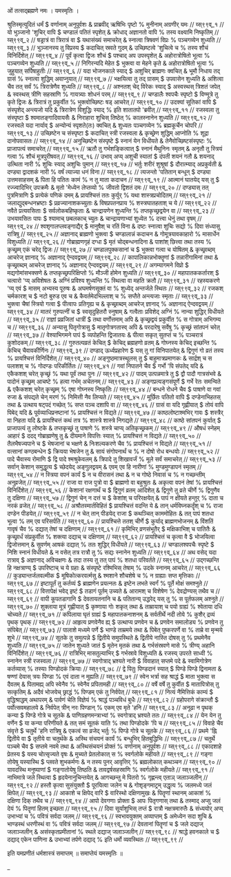 ﻿

ओं तत्सद्ब्रह्मणे नमः ।
यमस्मृतिः ।


श्रुतिस्मृत्युदितं धर्मं $ वर्णानाम् अनुपूर्वशः &
प्राब्रवीद् ऋषिभिः पृष्टो % मुनीनाम् अग्रणीर् यमः // य्स्९९व्_१ //
यो भुञ्जानो 'शुचिर् वापि $ चण्डालं पतितं स्पृशेत् &
क्रोधाद् अज्ञानतो वापि % तस्य वक्ष्यामि निष्कृतिम् // य्स्९९व्_२ //
षड्रात्रं वा त्रिरात्रं वा $ यथासंख्यं समाचरेत् &
स्नात्वा त्रिषवणं विप्रः % पञ्चगव्येन शुध्यति // य्स्९९व्_३ //
भुञ्जानस्य तु विप्रस्य $ कदाचित् स्रवते गुदम् &
उच्छिष्टत्वे 'शुचित्वे च % तस्य शौचं विनिर्दिशेत् // य्स्९९व्_४ //
पूर्वं कृत्वा द्विजः शौचं $ पश्चाद् अप उपस्पृशेत् &
अहोरात्रोषितो भूत्वा % पञ्चगव्येन शुध्यति // य्स्९९व्_५ //
निगिरन्यदि मेहेत $ भुक्त्वा वा मेहने कृते &
अहोरात्रोषितो भूत्वा % जुहुयात् सर्पिषाहुतीः // य्स्९९व्_६ //
यदा भोजनकाले स्याद् $ अशुचिर् ब्राह्मणः क्वचित् &
भूमौ निधाय तद् ग्रासं % स्नात्वा शुद्धिम् अवाप्नुयात् // य्स्९९व्_७ //
भक्षयित्वा तु तद् ग्रासम् $ उपवासेन शुध्यति &
अशित्वा चैव तत् सर्वं % त्रिरात्रेणैव शुध्यति // य्स्९९व्_८ //
अश्नतश् चेद् विरेकः स्याद् $ अस्वस्थस् त्रिशतं जपेत् &
स्वस्थस् त्रीणि सहस्राणि % गायत्र्याः शोधनं परम् // य्स्९९व्_९ //
चण्डालैः श्वपचैः स्पृष्टो $ विण्मूत्रे तु कृते द्विजः &
त्रिरात्रं तु प्रकुर्वीत % भुक्त्वोच्छिष्टः षड् आचरेत् // य्स्९९व्_१० //
उदक्यां सूतिकां वापि $ संस्पृशेद् अन्त्यजो यदि &
त्रिरात्रेण विशुद्धिः स्याद् % इति शातातपो 'ब्रवीत् // य्स्९९व्_११ //
रजस्वला तु संस्पृष्टा $ श्वमातङ्गादिवायसैः &
निराहारा शुचिस् तिष्ठेत् % कालस्नानेन शुध्यति // य्स्९९व्_१२ //
रजस्वले यदा नार्याव् $ अन्योन्यं स्पृशते(तः) क्वचित् &
शुध्यतः पञ्चगव्येन % ब्रह्मकूर्चेन चोपरि // य्स्९९व्_१३ //
उच्छिष्टेन च संस्पृष्टा $ कदाचित् स्त्री रजस्वला &
कृच्छ्रेण शुद्धिम् आप्नोति % शूद्रा दानोपवासतः // य्स्९९व्_१४ //
अनुच्छिष्टेन संस्पृष्टे $ स्नानं येन विधीयते &
तेनैवोच्छिष्टसंस्पृष्टः % प्राजापत्यं समाचरेत् // य्स्९९व्_१५ //
ऋतौ तु गर्भशङ्कित्वात् $ स्नानं मैथुनिनः स्मृतम् &
अनृतौ तु स्त्रियं गत्वा % शौचं मूत्रपुरीषवत् // य्स्९९व्_१६ //
उभाव् अप्य् अशुची स्यातां $ दंपती शयनं गतौ &
शयनाद् उत्थिता नारी % शुचिः स्याद् अशुचिः पुमान् // य्स्९९व्_१७ //
भर्तुः शरीरं शुश्रूषां $ दौरात्म्याद् अप्रकुर्वती &
दण्ड्या द्वादशकं नारी % वर्षं त्याज्या धनं विना // य्स्९९व्_१८ //
त्यजन्तो 'पतितान् बन्धून् $ दण्ड्या उत्तमसाहसम् &
पिता हि पतितः कामं % न तु माता कदाचन // य्स्९९व्_१९ //
आत्मानं घातयेद् यस् तु $ रज्ज्वादिभिर् उपक्रमैः &
मृतो 'मेध्येन लेप्तव्यो % जीवतो द्विशतं दमः // य्स्९९व्_२० //
दण्ड्यास् तत् पुत्रमित्राणि $ प्रत्येकं पणिकं दमम् &
प्रायश्चित्तं ततः कुर्युर् % यथा शास्त्रप्रचोदितम् // य्स्९९व्_२१ //
जलाद्युद्बन्धनभ्रष्टाः $ प्रव्रज्यानाशकच्युताः &
विषप्रपतनप्राय % शस्त्रघातहताश् च ये // य्स्९९व्_२२ //
नवैते प्रत्यवसिताः $ सर्वलोकबहिष्कृताः &
चान्द्रायणेन शुध्यन्ति % तप्तकृच्छ्रद्वयेन वा // य्स्९९व्_२३ //
उभयावसितः पापः $ श्यामाच् छबलकाच् च्युतः &
चान्द्रायणाभ्यां शुध्येत % दत्त्वा धेनुं तथा वृषम् // य्स्९९व्_२४ //
श्वशृगालप्लवङ्गाद्यैर् $ मानुषैश् च रतिं विना &
दष्टः स्नात्वा शुचिः सद्यो % दिवा संध्यासु रात्रिषु // य्स्९९व्_२५ //
अज्ञानाद् ब्राह्मणो भुक्त्वा $ चण्डालान्नं कदाचन &
गोमूत्रयावकाहारो % मासार्धेन विशुध्यति // य्स्९९व्_२६ //
गोब्राह्मणगृहं दग्धा $ मृतं चोद्बन्धनादिना &
पाशांश् छित्त्वा तथा तस्य % कृच्छ्रम् एकं चरेद् द्विजः // य्स्९९व्_२७ //
चण्डालपुक्कसानां च $ भुक्त्वा गत्वा च योषितम् &
कृच्छ्राब्दम् आचरेज् ज्ञानाद् % अज्ञानाद् ऐन्दवद्वयम् // य्स्९९व्_२८ //
कापालिकान्नभोक्तॄणां $ तन्नारीगामिनां तथा &
कृच्छ्राब्दम् आचरेज् ज्ञानाद् % अज्ञानाद् ऐन्दवद्वयम् // य्स्९९व्_२९ //
अगम्यागमने विप्रो $ मद्यगोमांसभक्सणे &
तप्तकृच्छ्रपरिक्षिप्तो % मौञ्जी होमेन शुध्यति // य्स्९९व्_३० //
महापातककर्तारश् $ चत्वारो 'प्य् अविशेषतः &
अग्निं प्रविश्य शुध्यन्ति % स्थित्वा वा महति क्रतौ // य्स्९९व्_३१ //
रहस्यकरणे 'प्य् एवं $ मासम् अभ्यस्य पूरुषः &
अघमर्षणसूक्तं वा % शुध्येद् अन्तर्जले स्थितः // य्स्९९व्_३२ //
रजकश् चर्मकारश् च $ नटो बुरुड एव च &
कैवर्तमेदभिल्लाश् च % सप्तैते अन्त्यजाः स्मृताः // य्स्९९व्_३३ //
भुक्त्वा चैषां स्त्रियो गत्वा $ पीत्वापः प्रतिगृह्य च &
कृच्छ्राब्दम् आचरेज् ज्ञानाद् % अज्ञानाद् ऐन्दवद्वयम् // य्स्९९व्_३४ //
मातरं गुरुपत्नीं च $ स्वसृदुहितरौ स्नुषाम् &
गत्वैताः प्रविशेद् अग्निं % नान्या शुद्धिर् विधीयते // य्स्९९व्_३५ //
राज्ञां प्रव्रजितां धात्रीं $ तथा वर्णोत्तमाम् अपि &
कृच्छ्रद्वयं प्रकुर्वीत % स गोत्राम् अभिगम्य च // य्स्९९व्_३६ //
अन्यासु पितृगोत्रासु $ मातृगोत्रगतास्व् अपि &
परदारेषु सर्वेषु % कृच्छ्रं सांतपनं चरेत् // य्स्९९व्_३७ //
वेश्याभिगमने पापं $ व्यपोहन्ति द्विजातयः &
पीत्वा सकृत् सुतप्तं च % पञ्चरात्रं कुशोदकम् // य्स्९९व्_३८ //
गुरुतल्पव्रतं केचित् $ केचिद् ब्रह्महणो व्रतम् &
गोघ्नस्य केचिद् इच्छन्ति % केचिच् चैवावकीर्णिनः // य्स्९९व्_३९ //
दण्डाद् ऊर्ध्वप्रहारेण $ यस् तु गां विनिपातयेत् &
द्विगुणं गो व्रतं तस्य % प्रायश्चित्तं विनिर्दिशेत् // य्स्९९व्_४० //
अङ्गुष्ठमात्रस्थूलस् तु $ बाहुमात्रप्रमाणकः &
सार्द्रश् च स पलाशश् च % गोदण्डः परिकीर्तितः // य्स्९९व्_४१ //
गवां निपातने चैव $ गर्भो 'पि संपतेद् यदि &
एकैकशश् चरेत् कृच्छ्रं % यथा पूर्वं तथा पुनः // य्स्९९व्_४२ //
पादम् उत्पन्नमात्रे तु $ द्वौ पादौ गात्रसंभवे &
पादोनं कृच्छ्रम् आचष्टे % हत्वा गर्भम् अचेतनम् // य्स्९९व्_४३ //
अङ्गप्रत्यङ्गसंपूर्णे $ गर्भे रेतः समन्विते &
एकैकशश् चरेत् कृच्छ्रम् % एषा गोघ्नस्य निष्कृतिः // य्स्९९व्_४४ //
बन्धने रोधने चैव $ पाषाणे वा गवां रुजा &
संपद्यते चेन् मरणं % निमित्ती नैव लिप्यते // य्स्९९व्_४५ //
मूर्छितः पतितो वापि $ दण्डेनाभिहतस् तथा &
उत्थाय षट्पदं गच्छेत् % सप्त पञ्च दशापि वा // य्स्९९व्_४६ //
ग्रासं वा यदि गृह्णीयात् $ तोयं वापि पिबेद् यदि &
पूर्वव्याधिप्रनष्टानां % प्रायश्चित्तं न विद्यते // य्स्९९व्_४७ //
काष्ठलोष्टाश्मभिर् गावः $ शस्त्रैर् वा निहता यदि &
प्रायश्चित्तं कथं तत्र % शास्त्रे शास्त्रे निगद्यते // य्स्९९व्_४८ //
काष्ठे सांतपनं कुर्यात् $ प्राजापत्यं तु लोष्टके &
तप्तकृच्छ्रं तु पाषाणे % शस्त्रे चाप्य् अतिकृच्छ्रकम् // य्स्९९व्_४९ //
औषधं स्नेहम् आहारं $ ददद् गोब्राह्मणेषु तु &
दीयमाने विपत्तिः स्यात् % प्रायश्चित्तं न विद्यते // य्स्९९व्_५० //
तैलभैषज्यपाने च $ भेषजानां च भक्षणे &
निःशल्यकरणे चैव % प्रायश्चित्तं न विद्यते // य्स्९९व्_५१ //
वत्सानां कण्ठबन्धेन $ क्रियया भेषजेन तु &
सायं संगोपनार्थं च % न दोषो रोध बन्धयोः // य्स्९९व्_५२ //
पादे चैवास्य रोमाणि $ द्वि पादे श्मश्रुकेवलम् &
त्रिपादे तु शिखावर्जं % मूले सर्वं समाचरेत् // य्स्९९व्_५३ //
सर्वान् केशान् समुद्धृत्य $ च्छेदयेद् अङ्गुलद्वयम् &
एवम् एव हि नारीणां % मुण्डमुण्डापनं स्मृतम् // य्स्९९व्_५४ //
न स्त्रिया वपनं कार्यं $ न च वीरासनं तथा &
न च गोष्ठे निवासं च % न गच्छन्तीम् अनुव्रजेत् // य्स्९९व्_५५ //
राजा वा राज पुत्रो वा $ ब्राह्मणो वा बहुश्रुतः &
अकृत्वा वपनं तेषां % प्रायश्चित्तं विनिर्दिशेत् // य्स्९९व्_५६ //
केशानां रक्षणार्थं च $ द्विगुणं व्रतम् आदिशेत् &
द्विगुणे तु व्रते चीर्णे % द्विगुणैव तु दक्षिणा // य्स्९९व्_५७ //
द्विगुणं चेन् न दत्तं च $ केशांश् च परिरक्षयेत् &
पापं न क्षीयते हन्तुर् % दाता च नरकं व्रजेत् // य्स्९९व्_५८ //
अश्रौतस्मार्तविहितं $ प्रायश्चित्तं वदन्ति ये &
तान् धर्मविघ्नकर्तॄंश् च % राजा दण्डेन पीडयेत् // य्स्९९व्_५९ //
न चेत् तान् पीडयेद् राजा $ कथञ्चित् काममोहितः &
तत् पापं शतधा भूत्वा % तम् एव परिसर्पति // य्स्९९व्_६० //
प्रायश्चित्ते ततश् चीर्णे $ कुर्याद् ब्राह्मणभोजनम् &
विंशतिं गावृषं चैव % दद्यात् तेषां च दक्षिणाम् // य्स्९९व्_६१ //
कृमिभिर् व्रणसंभूतैर् $ मक्षिकाभिश् च पातितैः &
कृच्छ्रार्धं संप्रकुर्वीत % शक्त्या दद्याच् च दक्षिणाम् // य्स्९९व्_६२ //
प्रायश्चित्तं च कृत्वा वै $ भोजयित्वा द्विजोत्तमान् &
सुवर्णम् आषकं दद्यात् % ततः शुद्धिर् विधीयते // य्स्९९व्_६३ //
चण्डालश्वपचैः स्पृष्टे $ निशि स्नानं विधीयते &
न वसेत् तत्र रात्रौ तु % सद्यः स्नानेन शुध्यति // य्स्९९व्_६४ //
अथ वसेद् यदा रात्राव् $ अज्ञानाद् अविचक्षणः &
तदा तस्य तु तत् पापं % शतधा परिवर्तते // य्स्९९व्_६५ //
उद्गच्छन्ति हि नक्षत्राण्य् $ उपरिष्टाच् च ये ग्रहाः &
संस्पृष्टे रश्मिभिस् तेषाम् % उदके स्नानम् आचरेत् // य्स्९९व्_६६ //
कुड्यान्तर्जलवल्मीक $ मूषिकोत्करवर्त्मसु &
श्मशाने शौचशेषे च % न ग्राह्याः सप्त मृत्तिकाः // य्स्९९व्_६७ //
इष्टापूर्तं तु कर्तव्यं $ ब्राह्मणेन प्रयत्नतः &
इष्टेन लभते स्वर्गं % पूर्ते मोक्षं समश्नुते // य्स्९९व्_६८ //
वित्तापेक्षं भवेद् इष्टं $ तडागं पूर्तम् उच्यते &
आरामश् च विशेषेण % देवद्रोण्यस् तथैव च // य्स्९९व्_६९ //
वापी कूपतडागानि $ देवतायतनानि च &
पतितान्य् उद्धरेद् यस् तु % स पूर्तफलम् अश्नुते // य्स्९९व्_७० //
शुक्लाया मूत्रं गृह्णीयात् $ कृष्णाया गोः शकृत् तथा &
ताम्रायाश् च पयो ग्राह्यं % श्वेताया दधि चोच्यते // य्स्९९व्_७१ //
कपिलाया घृतं ग्राह्यं $ महापातकनाशनम् &
सर्वतीर्थे नदी तोये % कुशैर् द्रव्यं पृथक् पृथक् // य्स्९९व्_७२ //
आहृत्य प्रणवेनैव ह्य् $ उत्थाप्य प्रणवेन च &
प्रणवेन समालोड्य % प्रणवेन तु संपिबेत् // य्स्९९व्_७३ //
पालाशे मध्यमे पर्णे $ भाण्डे ताम्रमये तथा &
पिबेत् पुष्करपर्णे वा % ताम्रे वा मृन्मये शुभे // य्स्९९व्_७४ //
सूतके तु समुत्पन्ने $ द्वितीये समुपस्थिते &
द्वितीये नास्ति दोषस् तु % प्रथमेनैव शुध्यति // य्स्९९व्_७५ //
जातेन शुध्यते जातं $ मृतेन मृतकं तथा &
गर्भसंस्रवणे मासे % त्रीण्य् अहानि विनिर्दिशेत् // य्स्९९व्_७६ //
रात्रिभिर् मासतुल्याभिर् $ गर्भस्रावे विशुध्यति &
रजस्य् उपरते साध्वी % स्नानेन स्त्री रजस्वला // य्स्९९व्_७७ //
स्वगोत्राद् भ्रश्यते नारी $ विवाहात् सप्तमे पदे &
स्वामिगोत्रेण कर्तव्यास् % तस्याः पिण्डोदकं क्रियाः // य्स्९९व्_७८ //
द्वे पितुः पिण्डदानं स्यात् $ पिण्डे पिण्डे द्विनामता &
षण्णां देयास् त्रयः पिण्डा % एवं दाता न मुह्यति // य्स्९९व्_७९ //
स्वेन भर्त्रा सह श्राद्धं $ माता भुक्त्वा स दैवतम् &
पितामह्य् अपि स्वेनैव % स्वेनैव प्रपितामही // य्स्९९व्_८० //
वर्षे वर्षे तु कुर्वीत $ मातापित्रोस् तु सत्कृतिम् &
अदैवं भोजयेच् छ्राद्धं % पिण्डम् एकं तु निर्वपेत् // य्स्९९व्_८१ //
नित्यं नैमित्तिकं काम्यं $ वृद्धिश्राद्धम् अथापरम् &
पार्वणं चेति विज्ञेयं % श्राद्धं पञ्चविधं बुधैः // य्स्९९व्_८२ //
ग्रहोपरागे संक्रान्तौ $ पर्वोत्सवमहालये &
निर्वपेत् त्रीन् नरः पिण्डान् % एकम् एव मृते 'हनि // य्स्९९व्_८३ //
अनूढा न पृथक् कन्या $ पिण्डे गोत्रे च सूतके &
पाणिग्रहणमन्त्राभ्यां % स्वगोत्राद् भ्रश्यते ततः // य्स्९९व्_८४ //
येन येन तु वर्णेन $ या कन्या परिणीयते &
तत् समं सूतकं याति % तथा पिण्डोदके 'पि च // य्स्९९व्_८५ //
विवाहे चैव संवृत्ते $ चतुर्थे 'हनि रात्रिषु &
एकत्वं सा व्रजेद् भर्तुः % पिण्डे गोत्रे च सूतके // य्स्९९व्_८६ //
प्रथमे 'ह्नि द्वितीये वा $ तृतीये वा चतुर्थके &
अस्थि संचयनं कार्यं % बन्धुभिर् हितबुद्धिभिः // य्स्९९व्_८७ //
चतुर्थे पञ्चमे चैव $ सप्तमे नवमे तथा &
अस्थिसंचयनं प्रोक्तं % वर्णानाम् अनुपूर्वशः // य्स्९९व्_८८ //
एकादशाहे प्रेतस्य $ यस्य चोत्सृज्यते वृषः &
मुच्यते प्रेतलोकात् स % स्वर्गलोके महीयते // य्स्९९व्_८९ //
गङ्गा तोयेषु यस्यास्थि $ प्लवते शुभकर्मणः &
न तस्य पुनर् आवृत्तिर् % ब्रह्मलोकात् कथञ्चन // य्स्९९व्_९० //
यावदस्थि मनुष्याणां $ गङ्गातोयेषु तिष्ठति &
तावद्वर्षसहस्राणि % स्वर्गलोके महीयते // य्स्९९व्_९१ //
नाभिमात्रे जले स्थित्वा $ हृदयेनानुचिन्तयेत् &
आगच्छन्तु मे पितरो % गृह्णन्त्व् एताञ् जलाञ्जलीन् // य्स्९९व्_९२ //
हस्तौ कृत्वा सुसंयुक्तौ $ पूरयित्वा जलेन च &
गोशृङ्गमाट्रम् उद्धृत्य % जलमध्ये जलं क्षिपेत् // य्स्९९व्_९३ //
आकाशे च क्षिपेद् वारि $ वारिस्थो दक्षिणामुखः &
पितॄणां स्थानम् आकाशं % दक्षिणा दिक् तथैव च // य्स्९९व्_९४ //
आपो देवगणाः प्रोक्ता $ आपः पितृगणास् तथा &
तस्माद् अप्सु जलं देयं % पितॄणां हितम् इच्छता // य्स्९९व्_९५ //
दिवा सूर्यांशुभिस् तप्तं $ रात्रौ नक्षत्रमारुतैः &
संध्ययोर् अप्य् उभाभ्यां च % पवित्रं सर्वदा जलम् // य्स्९९व्_९६ //
स्वभावयुक्तम् अव्याप्तम् $ अमेध्येन सदा शुचि &
भाण्डस्थं धरणीस्थं वा % पवित्रं सर्वदा जलम् // य्स्९९व्_९७ //
देवतानां पितॄणां च $ जले दद्याज् जलाञ्जलीन् &
असंस्कृतप्रमीतानां % स्थले दद्याज् जलाञ्जलीन् // य्स्९९व्_९८ //
श्राद्धे हवनकाले च $ दद्याद् एकेन पाणिना &
उभाभ्यां तर्पणे दद्याद् % इति धर्मो व्यवस्थितः // य्स्९९व्_९९ //

इति यमप्रणीतं धर्मशास्त्रं समाप्तम् ॥
समाप्तेयं यमस्मृतिः ॥




_


 